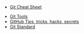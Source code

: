 - [Git Cheat Sheet](git/Git-Cheat-Sheet.md)
<!-- - [一个Git分支模型](git/git-branch-model.md) -->
- [Git Tools](git/git-tool.md)
- [GitHub Tips, tricks, hacks, secrets](https://github.blog/2020-04-09-github-protips-tips-tricks-hacks-and-secrets-from-lee-reilly/)
- [Git Standard](git/GitStandard.md)
<!-- - [Command](git/git.md) -->
